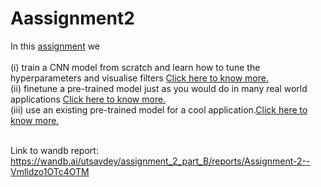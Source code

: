 # Aassignment2 #
In this [assignment](https://wandb.ai/miteshk/assignments/reports/Assignment-2--Vmlldzo0NjA1MTU) we </br></br>
(i) train a CNN model from scratch and learn how to tune the hyperparameters and visualise filters [Click here to know more.](https://github.com/ArupDas15/cs6910_assignment2/blob/master/partA/README.md)</br>
(ii) finetune a pre-trained model just as you would do in many real world applications [Click here to know more.](https://github.com/ArupDas15/cs6910_assignment2/blob/master/partB/README.md)</br>
(iii) use an existing pre-trained model for a cool application.[Click here to know more.](https://github.com/ArupDas15/cs6910_assignment2/blob/master/partC/README.md) </br></br>

Link to wandb report: https://wandb.ai/utsavdey/assignment_2_part_B/reports/Assignment-2--Vmlldzo1OTc4OTM
